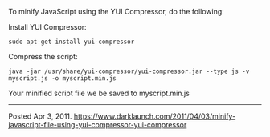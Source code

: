 To minify JavaScript using the YUI Compressor, do the following:

Install YUI Compressor:
```
sudo apt-get install yui-compressor
```

Compress the script:
```
java -jar /usr/share/yui-compressor/yui-compressor.jar --type js -v
myscript.js -o myscript.min.js
```

Your minified script file we be saved to myscript.min.js

---

Posted Apr 3, 2011.
https://www.darklaunch.com/2011/04/03/minify-javascript-file-using-yui-compressor-yui-compressor